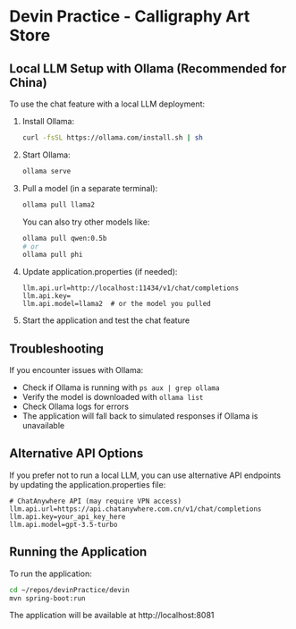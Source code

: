 # Devin Practice - Calligraphy Art Store

## Local LLM Setup with Ollama (Recommended for China)

To use the chat feature with a local LLM deployment:

1. Install Ollama:
   ```bash
   curl -fsSL https://ollama.com/install.sh | sh
   ```

2. Start Ollama:
   ```bash
   ollama serve
   ```

3. Pull a model (in a separate terminal):
   ```bash
   ollama pull llama2
   ```
   
   You can also try other models like:
   ```bash
   ollama pull qwen:0.5b
   # or
   ollama pull phi
   ```

4. Update application.properties (if needed):
   ```properties
   llm.api.url=http://localhost:11434/v1/chat/completions
   llm.api.key=
   llm.api.model=llama2  # or the model you pulled
   ```

5. Start the application and test the chat feature

## Troubleshooting

If you encounter issues with Ollama:
- Check if Ollama is running with `ps aux | grep ollama`
- Verify the model is downloaded with `ollama list`
- Check Ollama logs for errors
- The application will fall back to simulated responses if Ollama is unavailable

## Alternative API Options

If you prefer not to run a local LLM, you can use alternative API endpoints by updating the application.properties file:

```properties
# ChatAnywhere API (may require VPN access)
llm.api.url=https://api.chatanywhere.com.cn/v1/chat/completions
llm.api.key=your_api_key_here
llm.api.model=gpt-3.5-turbo
```

## Running the Application

To run the application:

```bash
cd ~/repos/devinPractice/devin
mvn spring-boot:run
```

The application will be available at http://localhost:8081
